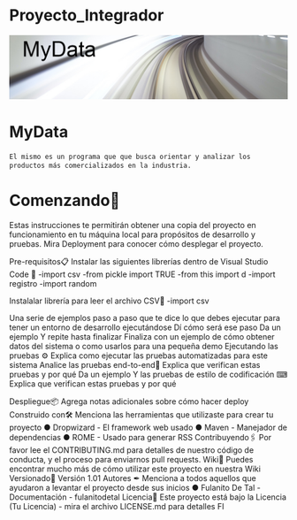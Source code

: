 # Proyecto_Integrador
![imagen](/img/MyData.jpg)
# MyData
```
El mismo es un programa que que busca orientar y analizar los productos más comercializados en la industria.

```
# Comenzando🚀
Estas instrucciones te permitirán obtener una copia del proyecto en funcionamiento
en tu máquina local para propósitos de desarrollo y pruebas.
Mira Deployment para conocer cómo desplegar el proyecto.

Pre-requisitos📋
Instalar las siguientes librerías dentro de Visual Studio Code 🔧
-import csv
-from pickle import TRUE
-from this import d
-import registro
-import random

Instalalar librería para leer el archivo CSV🔧
-import csv

Una serie de ejemplos paso a paso que te dice lo que debes ejecutar para tener un
entorno de desarrollo ejecutándose
Dí cómo será ese paso
Da un ejemplo
Y repite
hasta finalizar
Finaliza con un ejemplo de cómo obtener datos del sistema o como usarlos para
una pequeña demo
Ejecutando las pruebas ⚙
Explica como ejecutar las pruebas automatizadas para este sistema
Analice las pruebas end-to-end🔩
Explica que verifican estas pruebas y por qué
Da un ejemplo
Y las pruebas de estilo de codificación ⌨
Explica que verifican estas pruebas y por qué

Despliegue📦
Agrega notas adicionales sobre cómo hacer deploy
Construido con🛠
Menciona las herramientas que utilizaste para crear tu proyecto
● Dropwizard - El framework web usado
● Maven - Manejador de dependencias
● ROME - Usado para generar RSS
Contribuyendo🖇
Por favor lee el CONTRIBUTING.md para detalles de nuestro código de conducta, y
el proceso para enviarnos pull requests.
Wiki📖
Puedes encontrar mucho más de cómo utilizar este proyecto en nuestra Wiki
Versionado📌
Versión 1.01
Autores ✒
Menciona a todos aquellos que ayudaron a levantar el proyecto desde sus inicios
● Fulanito De Tal - Documentación - fulanitodetal
Licencia📄
Este proyecto está bajo la Licencia (Tu Licencia) - mira el archivo LICENSE.md para
detalles
FI
```
